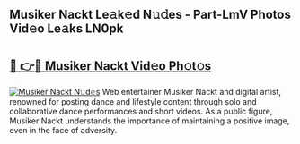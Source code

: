 ## Musiker Nackt Le𝚊k𝚎d N𝚞𝚍es - Part-LmV Photos Vid𝚎o Le𝚊ks LN0pk

# <h2><a href="http://fb3k1q.evod.top/?m=Musiker+Nackt">🔗 👉🔴 Musiker Nackt Vid𝚎o Ph𝚘t𝚘s</a></h2>

[![Musiker Nackt N𝚞d𝚎s](https://i.imgur.com/8V9OHl7.gif)](http://fb3k1q.evod.top/?m=Musiker+Nackt)
Web entertainer Musiker Nackt and digital artist, renowned for posting dance and lifestyle content through solo and collaborative dance performances and short videos. As a public figure, Musiker Nackt understands the importance of maintaining a positive image, even in the face of adversity. 
